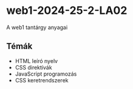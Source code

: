 # web1-2024-25-2-LA02
A web1 tantárgy anyagai

## Témák
- HTML leíró nyelv
- CSS direktívák
- JavaScript programozás
- CSS keretrendszerek
